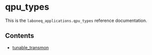 # qpu_types

This is the `laboneq_applications.qpu_types` reference documentation.

## Contents

<!--nav-->

* [tunable_transmon](tunable_transmon.md)
